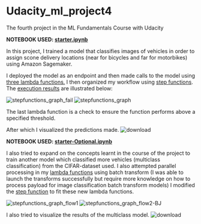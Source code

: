 # Udacity_ml_project4
The fourth project in the ML Fundamentals Course with Udacity

**NOTEBOOK USED: [starter.ipynb](https://github.com/Vi-eng/udacity_ml_project4/blob/master/starter.ipynb)**

In this project, I trained a model that classifies images of vehicles in order to assign scone delivery locations (near for bicycles and far for motorbikes) using Amazon Sagemaker.

I deployed the model as an endpoint and then made calls to the model using [three lambda functions.](https://github.com/Vi-eng/udacity_ml_project4/blob/master/lambda.py)
I then organized my workflow using [step functions](https://github.com/Vi-eng/udacity_ml_project4/blob/master/StepfunctionDef.py).
The [execution results](https://github.com/Vi-eng/udacity_ml_project4/blob/master/execution-detail.json) are illustrated below:

![stepfunctions_graph_fail](https://github.com/Vi-eng/udacity_ml_project4/assets/68657918/f59d3b95-7a28-4be1-855b-3049ba3843cc)
![stepfunctions_graph](https://github.com/Vi-eng/udacity_ml_project4/assets/68657918/9ff55cd1-6b3f-4423-b34c-d00bf5d2e549)

The last lambda function is a check to ensure the function performs above a specified threshold.
 
After which I visualized the predictions made.
![download](https://github.com/Vi-eng/udacity_ml_project4/assets/68657918/af3c8e98-f97c-4b3a-ba7c-e0996d9b835d)

**NOTEBOOK USED: [starter-Optional.ipynb](https://github.com/Vi-eng/udacity_ml_project4/blob/master/starter-Optional.ipynb)**

I also tried to expand on the concepts learnt in the course of the project to train another model which classified more vehicles (multiclass classification) from the CIFAR-dataset used.
I also attempted parallel processing in my [lambda functions](https://github.com/Vi-eng/udacity_ml_project4/blob/master/lambda-opt.py) using batch transform (I was able to launch the transforms successfully but require more knowledge on how to process payload for image classification batch transform models)
I modified the [step function](https://github.com/Vi-eng/udacity_ml_project4/blob/master/execution-detail-BJ.json) to fit these new lambda functions.

![stepfunctions_graph_flow1](https://github.com/Vi-eng/udacity_ml_project4/assets/68657918/8d25e344-ae35-4a17-8492-66120ad114aa)
![stepfunctions_graph_flow2-BJ](https://github.com/Vi-eng/udacity_ml_project4/assets/68657918/85a3a547-84d8-4518-a71f-ac89a04dddb3)

I also tried to visualize the results of the multiclass model.
![download](https://github.com/Vi-eng/udacity_ml_project4/assets/68657918/9a21a56c-5fe1-492f-9cf9-a2ad61ce0739)
